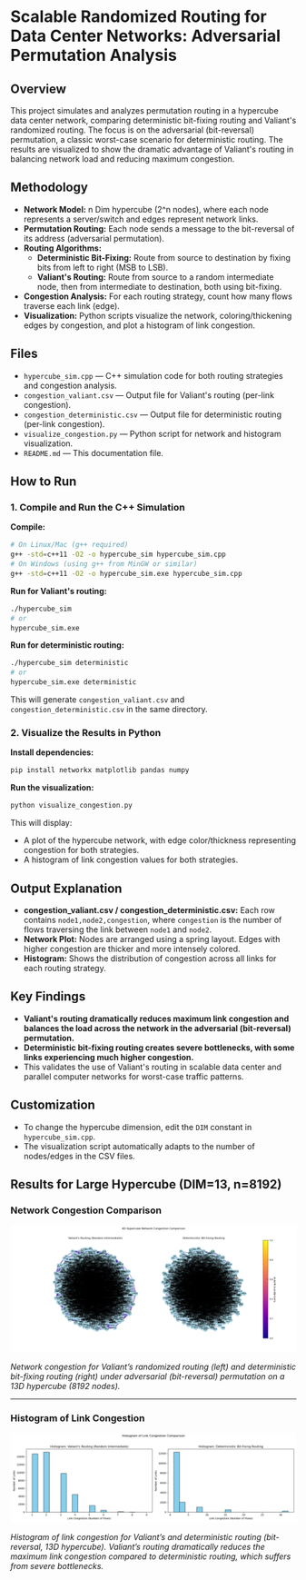 # Scalable Randomized Routing for Data Center Networks: Adversarial Permutation Analysis

## Overview

This project simulates and analyzes permutation routing in a hypercube data center network, comparing deterministic bit-fixing routing and Valiant's randomized routing. The focus is on the adversarial (bit-reversal) permutation, a classic worst-case scenario for deterministic routing. The results are visualized to show the dramatic advantage of Valiant's routing in balancing network load and reducing maximum congestion.

## Methodology

- **Network Model:** n Dim hypercube (2^n nodes), where each node represents a server/switch and edges represent network links.
- **Permutation Routing:** Each node sends a message to the bit-reversal of its address (adversarial permutation).
- **Routing Algorithms:**
  - **Deterministic Bit-Fixing:** Route from source to destination by fixing bits from left to right (MSB to LSB).
  - **Valiant's Routing:** Route from source to a random intermediate node, then from intermediate to destination, both using bit-fixing.
- **Congestion Analysis:** For each routing strategy, count how many flows traverse each link (edge).
- **Visualization:** Python scripts visualize the network, coloring/thickening edges by congestion, and plot a histogram of link congestion.

## Files

- `hypercube_sim.cpp` — C++ simulation code for both routing strategies and congestion analysis.
- `congestion_valiant.csv` — Output file for Valiant's routing (per-link congestion).
- `congestion_deterministic.csv` — Output file for deterministic routing (per-link congestion).
- `visualize_congestion.py` — Python script for network and histogram visualization.
- `README.md` — This documentation file.

## How to Run

### 1. Compile and Run the C++ Simulation

**Compile:**

```bash
# On Linux/Mac (g++ required)
g++ -std=c++11 -O2 -o hypercube_sim hypercube_sim.cpp
# On Windows (using g++ from MinGW or similar)
g++ -std=c++11 -O2 -o hypercube_sim.exe hypercube_sim.cpp
```

**Run for Valiant's routing:**

```bash
./hypercube_sim
# or
hypercube_sim.exe
```

**Run for deterministic routing:**

```bash
./hypercube_sim deterministic
# or
hypercube_sim.exe deterministic
```

This will generate `congestion_valiant.csv` and `congestion_deterministic.csv` in the same directory.

### 2. Visualize the Results in Python

**Install dependencies:**

```bash
pip install networkx matplotlib pandas numpy
```

**Run the visualization:**

```bash
python visualize_congestion.py
```

This will display:

- A plot of the hypercube network, with edge color/thickness representing congestion for both strategies.
- A histogram of link congestion values for both strategies.

## Output Explanation

- **congestion_valiant.csv / congestion_deterministic.csv:** Each row contains `node1,node2,congestion`, where `congestion` is the number of flows traversing the link between `node1` and `node2`.
- **Network Plot:** Nodes are arranged using a spring layout. Edges with higher congestion are thicker and more intensely colored.
- **Histogram:** Shows the distribution of congestion across all links for each routing strategy.


## Key Findings

- **Valiant's routing dramatically reduces maximum link congestion and balances the load across the network in the adversarial (bit-reversal) permutation.**
- **Deterministic bit-fixing routing creates severe bottlenecks, with some links experiencing much higher congestion.**
- This validates the use of Valiant's routing in scalable data center and parallel computer networks for worst-case traffic patterns.

## Customization

- To change the hypercube dimension, edit the `DIM` constant in `hypercube_sim.cpp`.
- The visualization script automatically adapts to the number of nodes/edges in the CSV files.

## Results for Large Hypercube (DIM=13, n=8192)

### Network Congestion Comparison

![Network Comparison for DIM=13](network_comparison_dim13.png)

*Network congestion for Valiant’s randomized routing (left) and deterministic bit-fixing routing (right) under adversarial (bit-reversal) permutation on a 13D hypercube (8192 nodes).*

---

### Histogram of Link Congestion

![Histogram Comparison for DIM=13](histogram_comparison_dim13.png)

*Histogram of link congestion for Valiant’s and deterministic routing (bit-reversal, 13D hypercube). Valiant’s routing dramatically reduces the maximum link congestion compared to deterministic routing, which suffers from severe bottlenecks.*
